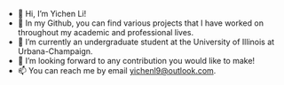 - 👋 Hi, I’m Yichen Li! 
- 👀 In my Github, you can find various projects that I have worked on throughout my academic and professional lives.
- 🌱 I’m currently an undergraduate student at the University of Illinois at Urbana-Champaign.
- 💞️ I’m looking forward to any contribution you would like to make!
- 📫 You can reach me by email yichenl9@outlook.com.

<!---
yichenl9/yichenl9 is a ✨ special ✨ repository because its `README.md` (this file) appears on your GitHub profile.
You can click the Preview link to take a look at your changes.
--->
